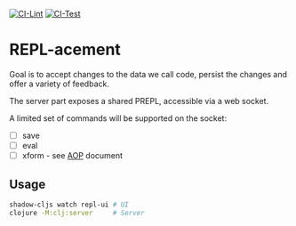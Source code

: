 [![CI-Lint](https://github.com/repl-acement/repl-acement/actions/workflows/lint.yml/badge.svg)](https://github.com/repl-acement/repl-acement/actions/workflows/lint.yml) [![CI-Test](https://github.com/repl-acement/repl-acement/actions/workflows/ci.yml/badge.svg)](https://github.com/repl-acement/repl-acement/actions/workflows/ci.yml)

# REPL-acement

Goal is to accept changes to the data we call code, persist the changes and offer a variety of feedback.

The server part exposes a shared PREPL, accessible via a web socket.

A limited set of commands will be supported on the socket:

- [ ] save
- [ ] eval
- [ ] xform - see [AOP](AOP.md) document

## Usage

```bash
shadow-cljs watch repl-ui # UI
clojure -M:clj:server     # Server
```